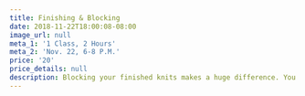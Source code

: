 ```yaml
---
title: Finishing & Blocking
date: 2018-11-22T18:00:08-08:00
image_url: null
meta_1: '1 Class, 2 Hours'
meta_2: 'Nov. 22, 6-8 P.M.'
price: '20'
price_details: null
description: Blocking your finished knits makes a huge difference. You'll be amazed.
---
```


